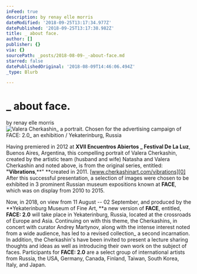 ```yaml
---
inFeed: true
description: by renay elle morris
dateModified: '2018-09-25T13:17:34.977Z'
datePublished: '2018-09-25T13:17:38.982Z'
title: _ about face.
author: []
publisher: {}
via: {}
sourcePath: _posts/2018-08-09-_-about-face.md
starred: false
datePublishedOriginal: '2018-08-09T14:46:06.494Z'
_type: Blurb

---
```

# \_ about face.

by renay elle morris
![Valera Cherkashin_ a portrait. Chosen for the advertising campaign of FACE: 2.0_ an exhibition / Yekaterinburg, Russia](https://the-grid-user-content.s3-us-west-2.amazonaws.com/56e47db7-4eed-4ad8-8a72-d5cd02b44025.jpg)

Having premiered in 2012 at **XVII Encuentros Abiertos \_ Festival De La Luz**, Buenos Aires, Argentina, this compelling portrait of Valera Cherkashin, created by the artistic team (husband and wife) Natasha and Valera Cherkashin and noted above, is from the original series, entitled: **"Vibrations**,**" **created in 2011\. [www.cherkashinart.com/vibrations][0] After this successful presentation, a selection of images were chosen to be exhibited in 3 prominent Russian museum expositions known at **FACE**, which was on display from 2010 to 2015\.

Now, in 2018, on view from 11 August -- 02 September, and produced by the **Yekaterinburg Museum of Fine Art, **a new version of **FACE**, entitled, **FACE: 2.0** will take place in Yekaterinburg, Russia, located at the crossroads of Europe and Asia. Continuing on with this theme, the Cherkashins, in concert with curator Andrey Martynov, along with the intense interest noted from a wide audience, has led to a revised collection\_ a second incarnation. In addition, the Cherkashin's have been invited to present a lecture sharing thoughts and ideas as well as introducing their own work on the subject of faces. Participants for **FACE: 2.0** are a select group of international artists from Russia, the USA, Germany, Canada, Finland, Taiwan, South Korea, Italy, and Japan.

[0]: https://www.cherkashinart.com/vibrations